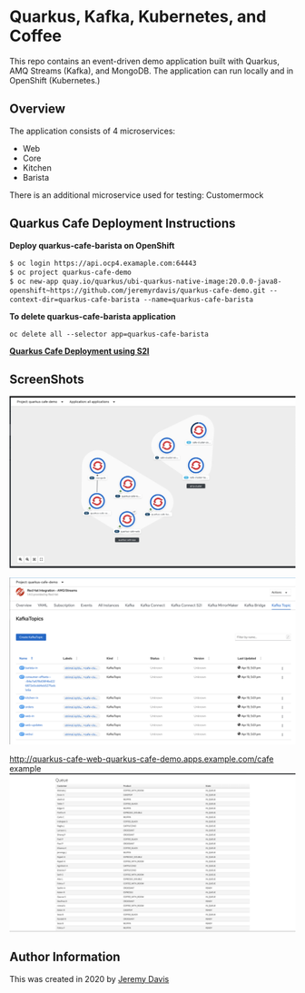 # Quarkus, Kafka, Kubernetes, and Coffee

This repo contains an event-driven demo application built with Quarkus, AMQ Streams (Kafka), and MongoDB.  The application can run locally and in OpenShift (Kubernetes.)

## Overview

The application consists of 4 microservices:
* Web
* Core
* Kitchen
* Barista

There is an additional microservice used for testing: Customermock

## Quarkus Cafe Deployment Instructions  
**Deploy quarkus-cafe-barista on OpenShift**  
```	![quarkus cafe application](support/images/webpage-example.png "quarkus appliation")
$ oc login https://api.ocp4.examaple.com:64443	
$ oc project quarkus-cafe-demo	
$ oc new-app quay.io/quarkus/ubi-quarkus-native-image:20.0.0-java8-openshift~https://github.com/jeremyrdavis/quarkus-cafe-demo.git --context-dir=quarkus-cafe-barista --name=quarkus-cafe-barista	
```	


**To delete quarkus-cafe-barista application**	
```	
oc delete all --selector app=quarkus-cafe-barista	
```

**[Quarkus Cafe Deployment using S2I](support/README.md)**

## ScreenShots
![quarkus cafe topology](support/images/quarkus-cafe-applications.png "quarkus cafe topology")

![quarkus cafe kafka topics](support/images/ams-topics.png "quarkus cafe  kafka topics")


http://quarkus-cafe-web-quarkus-cafe-demo.apps.example.com/cafe example
![quarkus cafe application](support/images/webpage-example.png "quarkus appliation")


## Author Information
This was created in 2020 by [Jeremy Davis](https://github.com/jeremyrdavis)